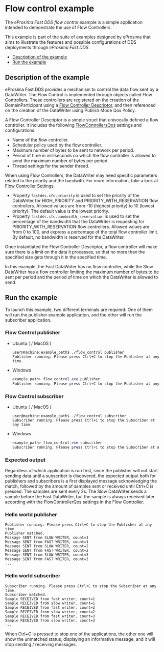 # Flow control example

The *eProsima Fast DDS flow control* example is a simple application intended to demonstrate the use
of Flow Controllers.

This example is part of the suite of examples designed by eProsima that aims to illustrate the features
and possible configurations of DDS deployments through *eProsima Fast DDS*.

* [Description of the example](#description-of-the-example)
* [Run the example](#run-the-example)

## Description of the example

eProsima Fast DDS provides a mechanism to control the data flow sent by a DataWriter. The Flow Control is implemented through objects called Flow Controllers. These controllers are registered on the creation of the DomainParticipant using a [Flow Controller Descriptor](https://fast-dds.docs.eprosima.com/en/latest/fastdds/api_reference/rtps/flowcontrol/FlowControllerDescriptor.html#flowcontrollerdescriptor), and then referenced on the creation of the DataWriter using Publish Mode Qos Policy.

A Flow Controller Descriptor is a simple struct that univocally defined a flow controller. It includes the following [FlowControllersQos](https://fast-dds.docs.eprosima.com/en/latest/fastdds/dds_layer/core/policy/eprosimaExtensions.html#flowcontrollersqos) settings and configurations:
* Name of the flow controller.
* Scheduler policy used by the flow controller.
* Maximum number of bytes to be sent to network per period.
* Period of time in milliseconds on which the flow controller is allowed to send the maximum number of bytes per period.
* Thread settings for the sender thread.

When using Flow Controllers, the DataWriter may need specific parameters related to the priority and the bandwith. For more information, take a look at [Flow Controller Settings](https://fast-dds.docs.eprosima.com/en/latest/fastdds/property_policies/flow_control.html#flow-controller-settings).
* Property `fastdds.sfc.priority` is used to set the priority of the DataWriter for HIGH_PRIORITY and PRIORITY_WITH_RESERVATION flow controllers. Allowed values are from -10 (highest priority) to 10 (lowest priority). The default value is the lowest priority.
* Property `fastdds.sfc.bandwidth_reservation` is used to set the percentage of the bandwidth that the DataWriter is requesting for PRIORITY_WITH_RESERVATION flow controllers. Allowed values are from 0 to 100, and express a percentage of the total flow controller limit. By default, no bandwidth is reserved for the DataWriter.

Once instantiated the Flow Controller Descriptor, a flow controller will make sure there is a limit on the data it processes, so that no more than the specified size gets through it in the specified time.

In this example, the Fast DataWriter has no flow controller, while the Slow DataWriter has a flow controller limiting the maximum number of bytes to be sent per period and the period of time on which the DataWriter is allowed to send.

## Run the example

To launch this example, two different terminals are required.
One of them will run the publisher example application, and the other will run the subscriber application.

### Flow Control publisher

* Ubuntu ( / MacOS )

    ```shell
    user@machine:example_path$ ./flow_control publisher
    Publisher running. Please press Ctrl+C to stop the Publisher at any time.
    ```

* Windows

    ```powershell
    example_path> flow_control.exe publisher
    Publisher running. Please press Ctrl+C to stop the Publisher at any time.
    ```

### Flow Control subscriber

* Ubuntu ( / MacOS )

    ```shell
    user@machine:example_path$ ./flow_control subscriber
    Subscriber running. Please press Ctrl+C to stop the Subscriber at any time.
    ```

* Windows

    ```powershell
    example_path> flow_control.exe subscriber
    Subscriber running. Please press Ctrl+C to stop the Subscriber at any time.
    ```


### Expected output

Regardless of which application is run first, since the publisher will not start sending data until a subscriber is discovered, the expected output both for publishers and subscribers is a first displayed message acknowledging the match, followed by the amount of samples sent or received until Ctrl+C is pressed. The samples are sent every 2s. The Slow DataWriter sends a sample before the Fast DataWriter, but the sample is always received later according with the FlowControllerQos settings in the Flow Controller.

### Hello world publisher

```shell
Publisher running. Please press Ctrl+C to stop the Publisher at any time.
Publisher matched.
Message SENT from SLOW WRITER, count=1
Message SENT from FAST WRITER, count=1
Message SENT from SLOW WRITER, count=2
Message SENT from FAST WRITER, count=2
Message SENT from SLOW WRITER, count=3
Message SENT from FAST WRITER, count=3
...
```

### Hello world subscriber

```shell
Subscriber running. Please press Ctrl+C to stop the Subscriber at any time.
Subscriber matched.
Sample RECEIVED from fast writer, count=1
Sample RECEIVED from slow writer, count=1
Sample RECEIVED from fast writer, count=2
Sample RECEIVED from slow writer, count=2
Sample RECEIVED from fast writer, count=3
Sample RECEIVED from slow writer, count=3
...
```

When Ctrl+C is pressed to stop one of the applications, the other one will show the unmatched status, displaying an informative message, and it will stop sending / receiving messages.
